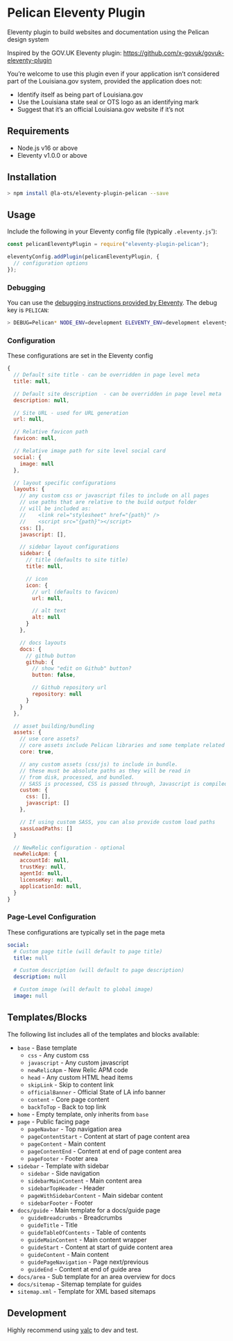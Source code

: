 # Pelican Eleventy Plugin

Eleventy plugin to build websites and documentation using the Pelican design system

Inspired by the GOV.UK Eleventy plugin: https://github.com/x-govuk/govuk-eleventy-plugin

You’re welcome to use this plugin even if your application isn’t considered part of the Louisiana.gov system, provided the application does not:

- Identify itself as being part of Louisiana.gov
- Use the Louisiana state seal or OTS logo as an identifying mark
- Suggest that it’s an official Louisiana.gov website if it’s not

## Requirements

- Node.js v16 or above
- Eleventy v1.0.0 or above

## Installation

```bash
> npm install @la-ots/eleventy-plugin-pelican --save
```

## Usage

Include the following in your Eleventy config file (typically `.eleventy.js`'):

```js
const pelicanEleventyPlugin = require("eleventy-plugin-pelican");

eleventyConfig.addPlugin(pelicanEleventyPlugin, {
  // configuration options
});
```

### Debugging

You can use the [debugging instructions provided by Eleventy](https://www.11ty.dev/docs/debugging/). The debug key is `PELICAN`:

```bash
> DEBUG=Pelican* NODE_ENV=development ELEVENTY_ENV=development eleventy --serve
```

### Configuration

These configurations are set in the Eleventy config

```js
{
  // Default site title - can be overridden in page level meta
  title: null,

  // Default site description  - can be overridden in page level meta
  description: null,

  // Site URL - used for URL generation
  url: null,

  // Relative favicon path
  favicon: null,

  // Relative image path for site level social card
  social: {
    image: null
  },

  // layout specific configurations
  layouts: {
    // any custom css or javascript files to include on all pages
    // use paths that are relative to the build output folder
    // will be included as:
    //    <link rel="stylesheet" href="{path}" />
    //    <script src="{path}"></script>
    css: [],
    javascript: [],

    // sidebar layout configurations
    sidebar: {
      // title (defaults to site title)
      title: null,

      // icon
      icon: {
        // url (defaults to favicon)
        url: null,

        // alt text
        alt: null
      }
    },

    // docs layouts
    docs: {
      // github button
      github: {
        // show "edit on Github" button?
        button: false,

        // Github repository url
        repository: null
      }
    }
  },

  // asset building/bundling
  assets: {
    // use core assets?
    // core assets include Pelican libraries and some template related assets
    core: true,

    // any custom assets (css/js) to include in bundle.
    // these must be absolute paths as they will be read in
    // from disk, processed, and bundled.
    // SASS is processed, CSS is passed through, Javascript is compiled.
    custom: {
      css: [],
      javascript: []
    },

    // If using custom SASS, you can also provide custom load paths
    sassLoadPaths: []
  }

  // NewRelic configuration - optional
  newRelicApm: {
    accountId: null,
    trustKey: null,
    agentId: null,
    licenseKey: null,
    applicationId: null,
  }
}
```

### Page-Level Configuration

These configurations are typically set in the page meta

```yaml
social:
  # Custom page title (will default to page title)
  title: null

  # Custom description (will default to page description)
  description: null

  # Custom image (will default to global image)
  image: null
```

## Templates/Blocks

The following list includes all of the templates and blocks available:

- `base` - Base template
  - `css` - Any custom css
  - `javascript` - Any custom javascript
  - `newRelicApm` - New Relic APM code
  - `head` - Any custom HTML head items
  - `skipLink` - Skip to content link
  - `officialBanner` - Official State of LA info banner
  - `content` - Core page content
  - `backToTop` - Back to top link
- `home` - Empty template, only inherits from `base`
- `page` - Public facing page
  - `pageNavbar` - Top navigation area
  - `pageContentStart` - Content at start of page content area
  - `pageContent` - Main content
  - `pageContentEnd` - Content at end of page content area
  - `pageFooter` - Footer area
- `sidebar` - Template with sidebar
  - `sidebar` - Side navigation
  - `sidebarMainContent` - Main content area
  - `sidebarTopHeader` - Header
  - `pageWithSidebarContent` - Main sidebar content
  - `sidebarFooter` - Footer
- `docs/guide` - Main template for a docs/guide page
  - `guideBreadcrumbs` - Breadcrumbs
  - `guideTitle` - Title
  - `guideTableOfContents` - Table of contents
  - `guideMainContent` - Main content wrapper
  - `guideStart` - Content at start of guide content area
  - `guideContent` - Main content
  - `guidePageNavigation` - Page next/previous
  - `guideEnd` - Content at end of guide area
- `docs/area` - Sub template for an area overview for docs
- `docs/sitemap` - Sitemap template for guides
- `sitemap.xml` - Template for XML based sitemaps

## Development

Highly recommend using [yalc](https://www.npmjs.com/package/yalc) to dev and test.

